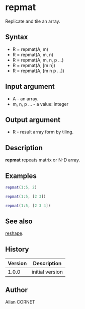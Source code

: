 # repmat

Replicate and tile an array.

## Syntax

- R = repmat(A, m)
- R = repmat(A, m, n)
- R = repmat(A, m, n, p …)
- R = repmat(A, [m n])
- R = repmat(A, [m n p …])

## Input argument

- A - an array.
- m, n, p … - a value: integer

## Output argument

- R - result array form by tiling.

## Description

<b>repmat</b> repeats matrix or N-D array.

## Examples

```matlab
repmat(1:5, 2)
```

```matlab
repmat(1:5, [2 3])
```

```matlab
repmat(1:5, [2 3 4])
```

## See also

[reshape](reshape.md).

## History

| Version | Description     |
| ------- | --------------- |
| 1.0.0   | initial version |

## Author

Allan CORNET

